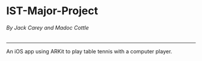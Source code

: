 # IST-Major-Project

###### By Jack Carey and Madoc Cottle
---

An iOS app using ARKit to play table tennis with a computer player.
